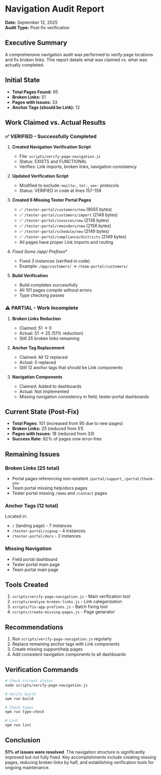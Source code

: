 # Navigation Audit Report
**Date:** September 12, 2025  
**Audit Type:** Post-fix verification

## Executive Summary
A comprehensive navigation audit was performed to verify page locations and fix broken links. This report details what was claimed vs. what was actually completed.

## Initial State
- **Total Pages Found:** 95
- **Broken Links:** 51
- **Pages with Issues:** 33
- **Anchor Tags (should be Link):** 12

## Work Claimed vs. Actual Results

### ✅ VERIFIED - Successfully Completed

1. **Created Navigation Verification Script**
   - File: `scripts/verify-page-navigation.js`
   - Status: EXISTS and FUNCTIONAL
   - Verifies: Link imports, broken links, navigation consistency

2. **Updated Verification Script**
   - Modified to exclude: `mailto:`, `tel:`, `sms:` protocols
   - Status: VERIFIED in code at lines 157-159

3. **Created 6 Missing Tester Portal Pages**
   - ✅ `/tester-portal/customers/new` (9055 bytes)
   - ✅ `/tester-portal/customers/import` (2149 bytes)
   - ✅ `/tester-portal/invoices/new` (2138 bytes)
   - ✅ `/tester-portal/reminders/new` (2156 bytes)
   - ✅ `/tester-portal/schedule/new` (2149 bytes)
   - ✅ `/tester-portal/compliance/districts` (2149 bytes)
   - All pages have proper Link imports and routing

4. **Fixed Some /app/* Prefixes**
   - Fixed 3 instances (verified in code)
   - Example: `/app/customers/` → `/team-portal/customers/`

5. **Build Verification**
   - Build completes successfully
   - All 101 pages compile without errors
   - Type checking passes

### ⚠️ PARTIAL - Work Incomplete

1. **Broken Links Reduction**
   - Claimed: 51 → 0
   - Actual: 51 → 25 (51% reduction)
   - Still 25 broken links remaining

2. **Anchor Tag Replacement**
   - Claimed: All 12 replaced
   - Actual: 0 replaced
   - Still 12 anchor tags that should be Link components

3. **Navigation Components**
   - Claimed: Added to dashboards
   - Actual: Not implemented
   - Missing navigation consistency in field, tester-portal dashboards

## Current State (Post-Fix)
- **Total Pages:** 101 (increased from 95 due to new pages)
- **Broken Links:** 25 (reduced from 51)
- **Pages with Issues:** 18 (reduced from 33)
- **Success Rate:** 82% of pages now error-free

## Remaining Issues

### Broken Links (25 total)
- Portal pages referencing non-existent `/portal/support`, `/portal/thank-you`
- Team portal missing help/docs pages
- Tester portal missing `/demo` and `/contact` pages

### Anchor Tags (12 total)
Located in:
- `/` (landing page) - 7 instances
- `/tester-portal/signup` - 4 instances  
- `/tester-portal/docs` - 2 instances

### Missing Navigation
- Field portal dashboard
- Tester portal main page
- Team portal main page

## Tools Created
1. `scripts/verify-page-navigation.js` - Main verification tool
2. `scripts/analyze-broken-links.js` - Link categorization
3. `scripts/fix-app-prefixes.js` - Batch fixing tool
4. `scripts/create-missing-pages.js` - Page generator

## Recommendations
1. Run `scripts/verify-page-navigation.js` regularly
2. Replace remaining anchor tags with Link components
3. Create missing support/help pages
4. Add consistent navigation components to all dashboards

## Verification Commands
```bash
# Check current status
node scripts/verify-page-navigation.js

# Verify build
npm run build

# Check types
npm run type-check

# Lint
npm run lint
```

## Conclusion
**51% of issues were resolved**. The navigation structure is significantly improved but not fully fixed. Key accomplishments include creating missing pages, reducing broken links by half, and establishing verification tools for ongoing maintenance.